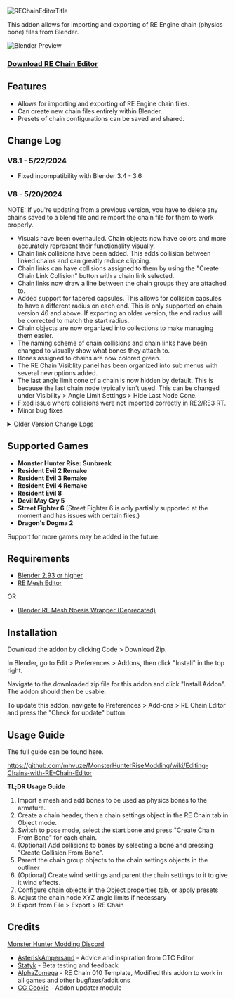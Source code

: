 ![REChainEditorTitle](https://github.com/NSACloud/RE-Chain-Editor/assets/46909075/e74f6ac0-e7c7-4f26-94af-0cf1ff9e95ee)

This addon allows for importing and exporting of RE Engine chain (physics bone) files from Blender.

![Blender Preview](https://github.com/NSACloud/RE-Chain-Editor/assets/46909075/f7f27463-2690-4978-893d-72f4647e0a6d)

### [Download RE Chain Editor](https://github.com/NSACloud/RE-Chain-Editor/archive/refs/heads/main.zip)

## Features
 - Allows for importing and exporting of RE Engine chain files.
 - Can create new chain files entirely within Blender.
 - Presets of chain configurations can be saved and shared.
 
## Change Log

### V8.1 - 5/22/2024

* Fixed incompatibility with Blender 3.4 - 3.6

### V8 - 5/20/2024

NOTE: If you're updating from a previous version, you have to delete any chains saved to a blend file and reimport the chain file for them to work properly.

* Visuals have been overhauled. Chain objects now have colors and more accurately represent their functionality visually.
* Chain link collisions have been added. This adds collision between linked chains and can greatly reduce clipping.
* Chain links can have collisions assigned to them by using the "Create Chain Link Collision" button with a chain link selected.
* Chain links now draw a line between the chain groups they are attached to.
* Added support for tapered capsules. This allows for collision capsules to have a different radius on each end. This is only supported on chain version 46 and above. If exporting an older version, the end radius will be corrected to match the start radius. 
* Chain objects are now organized into collections to make managing them easier.
* The naming scheme of chain collisions and chain links have been changed to visually show what bones they attach to.
* Bones assigned to chains are now colored green.
* The RE Chain Visiblity panel has been organized into sub menus with several new options added.
* The last angle limit cone of a chain is now hidden by default. This is because the last chain node typically isn't used. This can be changed under Visibility > Angle Limit Settings > Hide Last Node Cone.
* Fixed issue where collisions were not imported correctly in RE2/RE3 RT.
* Minor bug fixes
<details>
  <summary>Older Version Change Logs</summary>

### V7 - 4/28/2024

* Added RE Toolbox integration. Any chain files exported will be added to RE Toolbox's batch export list.
* Fixed bug with getting the armature object to attach chains to.


### V6 - 4/20/2024

If you are updating to V6, uncheck RE Chain Editor in the addons menu and restart Blender before installing the new version.

* Added support for meshes imported with RE Mesh Editor.
* Added addon updater functionality, the addon can now be updated directly from Preferences > Add-ons > RE Chain Editor
* Chains now use collections. This allows for multiple chain files to be in a scene at the same time.
* Added Target Armature import option. This allows you to specify which armature to attach the chain to.
* Added Merge Chain Collection import option. This allows for newly chain files to be merged with an existing chain collection.
* Added Active Chain Collection field to the Object Mode Tools and Pose Mode Tools panels. This determines where newly created chain objects will be assigned.
* Added Chain Collection export option. This allows you to specify which chain collection to export.
* Added Hide Non Collisions option to the Visibility panel.
* Chain collisions can now be moved and scaled like normal objects to set their position and radius. Previously, these would have to be set in collision settings menu.
* The default angle limit orientation for newly created chains has been altered so that the first angle limit points towards the next bone.
* Added Dragon's Dogma 2 support (untested)
* Various bug fixes

### V5 - 9/11/2023

* Fixed an issue where Street Fighter 6 chain settings did not import or export correctly. Any previously imported chains saved in a blend file should be reimported.
* Fixed issue causing crashes with SF6 due to certain data being missing when importing certain chain files.
* Chain collisions now show the bone they're connected to in their name.

NOTE: Due to them containing lots of currently unmapped data, certain SF6 chain files such as Kimberly's cannot be imported without them having issues in game when exported.

### V4 - 4/16/2023

* Added support for RE:Verse.
* Added experimental features under the Pose Mode tools. This allows for things such as chains connected to chains and single bone capsule collisions. Be warned that there is no error checking if you make a mistake. Use at your own risk.
* Minor bug fixes.

### V3 - 4/13/2023

* Added support for Resident Evil 4.
* Moved exporting of all chain versions to a single export menu. Choose which game to export for in the top right when exporting.
 
### V2 - 2/18/2023

If you are updating to V2 from a previous version, any chain files previously saved to Blender have to be reimported.

This is because certain settings have been stored differently compared to the previous version and it will cause issues when exporting.

**New Features:**
* Angle limit orientation is now set automatically when creating new chains. Manual adjustments may still be required at times.
* Chain nodes now have cones to display angle limits.
* In the Object Mode Tools panel, added 2 new buttons for aligning angle limits and setting an angle limit radius ramp across a chain.
* In the Object Mode Visibility panel, added buttons for hiding non chain objects to make selecting things quicker.
* In the Pose Mode Tools panel, added 2 new buttons for renaming bone chains and aligning bone tails to an axis.
* Angle limit object orientations can now be copied and pasted using the clipboard.
* Added support for collision filter file (.cfil) paths to chain settings.
* Added support for collision subdata (For RE2 RT).
* Several minor bug fixes.
 
 </details>
 
 ## Supported Games
 - **Monster Hunter Rise: Sunbreak**
 - **Resident Evil 2 Remake**
 - **Resident Evil 3 Remake**
 - **Resident Evil 4 Remake**
 - **Resident Evil 8**
 - **Devil May Cry 5**
 - **Street Fighter 6**  (Street Fighter 6 is only partially supported at the moment and has issues with certain files.)
 - **Dragon's Dogma 2**
 
Support for more games may be added in the future.

## Requirements
* [Blender 2.93 or higher](https://www.blender.org/download/)
* [RE Mesh Editor](https://github.com/NSACloud/RE-Mesh-Editor)

OR
* [Blender RE Mesh Noesis Wrapper (Deprecated)](https://github.com/NSACloud/Blender-RE-Mesh-Noesis-Wrapper)
## Installation
Download the addon by clicking Code > Download Zip.

In Blender, go to Edit > Preferences > Addons, then click "Install" in the top right.

Navigate to the downloaded zip file for this addon and click "Install Addon". The addon should then be usable.

To update this addon, navigate to Preferences > Add-ons > RE Chain Editor and press the "Check for update" button.

## Usage Guide

The full guide can be found here.

https://github.com/mhvuze/MonsterHunterRiseModding/wiki/Editing-Chains-with-RE-Chain-Editor

**TL;DR Usage Guide**

1. Import a mesh and add bones to be used as physics bones to the armature.
2. Create a chain header, then a chain settings object in the RE Chain tab in Object mode.
3. Switch to pose mode, select the start bone and press "Create Chain From Bone" for each chain.
4. (Optional) Add collisions to bones by selecting a bone and pressing "Create Collision From Bone".
5. Parent the chain group objects to the chain settings objects in the outliner
6. (Optional) Create wind settings and parent the chain settings to it to give it wind effects.
7. Configure chain objects in the Object properties tab, or apply presets
8. Adjust the chain node XYZ angle limits if necessary
9. Export from File > Export > RE Chain

 ## Credits
[Monster Hunter Modding Discord](https://discord.gg/gJwMdhK)
 - [AsteriskAmpersand](https://github.com/AsteriskAmpersand) - Advice and inspiration from CTC Editor
- [Statyk](https://www.youtube.com/channel/UC2nEkiSL_X7xh6QHJcS0Wjw) - Beta testing and feedback
- [AlphaZomega](https://github.com/alphazolam/) - RE Chain 010 Template, Modified this addon to work in all games and other bugfixes/additions
- [CG Cookie](https://github.com/CGCookie) - Addon updater module

